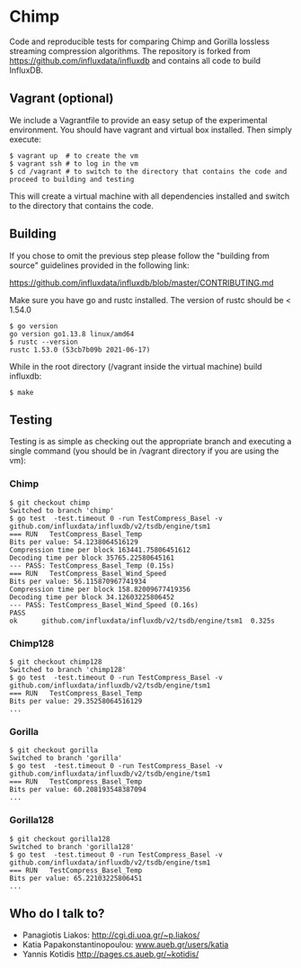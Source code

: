 # Chimp

Code and reproducible tests for comparing Chimp and Gorilla lossless streaming compression algorithms. The repository is forked from https://github.com/influxdata/influxdb and contains all code to build InfluxDB.

## Vagrant (optional)

We include a Vagrantfile to provide an easy setup of the experimental environment. You should have vagrant and virtual box installed. Then simply execute:

```
$ vagrant up  # to create the vm
$ vagrant ssh # to log in the vm
$ cd /vagrant # to switch to the directory that contains the code and proceed to building and testing
````

This will create a virtual machine with all dependencies installed and switch to the directory that contains the code.

## Building

If you chose to omit the previous step please follow the "building from source" guidelines provided in the following link:

https://github.com/influxdata/influxdb/blob/master/CONTRIBUTING.md

Make sure you have go and rustc installed. The version of rustc should be < 1.54.0

```
$ go version
go version go1.13.8 linux/amd64
$ rustc --version
rustc 1.53.0 (53cb7b09b 2021-06-17)
```

While in the root directory (/vagrant inside the virtual machine) build influxdb:

```
$ make
```

## Testing

Testing is as simple as checking out the appropriate branch and executing a single command (you should be in /vagrant directory if you are using the vm):


### Chimp

```
$ git checkout chimp
Switched to branch 'chimp'
$ go test  -test.timeout 0 -run TestCompress_Basel -v github.com/influxdata/influxdb/v2/tsdb/engine/tsm1 
=== RUN   TestCompress_Basel_Temp
Bits per value: 54.1238064516129
Compression time per block 163441.75806451612
Decoding time per block 35765.22580645161
--- PASS: TestCompress_Basel_Temp (0.15s)
=== RUN   TestCompress_Basel_Wind_Speed
Bits per value: 56.115870967741934
Compression time per block 158.82009677419356
Decoding time per block 34.12603225806452
--- PASS: TestCompress_Basel_Wind_Speed (0.16s)
PASS
ok  	github.com/influxdata/influxdb/v2/tsdb/engine/tsm1	0.325s
```

### Chimp128

```
$ git checkout chimp128
Switched to branch 'chimp128'
$ go test  -test.timeout 0 -run TestCompress_Basel -v github.com/influxdata/influxdb/v2/tsdb/engine/tsm1 
=== RUN   TestCompress_Basel_Temp
Bits per value: 29.35258064516129
...
```

### Gorilla
```
$ git checkout gorilla
Switched to branch 'gorilla'
$ go test  -test.timeout 0 -run TestCompress_Basel -v github.com/influxdata/influxdb/v2/tsdb/engine/tsm1 
=== RUN   TestCompress_Basel_Temp
Bits per value: 60.208193548387094
...
```

### Gorilla128

```
$ git checkout gorilla128 
Switched to branch 'gorilla128'
$ go test  -test.timeout 0 -run TestCompress_Basel -v github.com/influxdata/influxdb/v2/tsdb/engine/tsm1 
=== RUN   TestCompress_Basel_Temp
Bits per value: 65.22103225806451
...
```


## Who do I talk to?

* Panagiotis Liakos: http://cgi.di.uoa.gr/~p.liakos/
* Katia Papakonstantinopoulou: www.aueb.gr/users/katia
* Yannis Kotidis http://pages.cs.aueb.gr/~kotidis/
